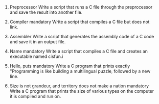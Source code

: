 1. Preprocessor
Write a script that runs a C file through the preprocessor and save the result into another file.
2.  Compiler
mandatory
Write a script that compiles a C file but does not link.

3. Assembler
Write a script that generates the assembly code of a C code and save it in an output file.

4.  Name
mandatory
Write a script that compiles a C file and creates an executable named cisfun.i

5. Hello, puts
mandatory
Write a C program that prints exactly "Programming is like building a multilingual puzzle, followed by a new line.

6. Size is not grandeur, and territory does not make a nation
mandatory
Write a C program that prints the size of various types on the computer it is compiled and run on.

